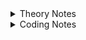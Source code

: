 <details>
<summary>Theory Notes</summary>

# C++ Programming Essentials for Beginners

## 01 C++ Diving Deeper

### Preprocessor Directive

- The preprocessors are the directives, which give instructions to the compiler to preprocess some code before actual compilation starts.
- The directive begins with '#' e.g: `#include <...>`
- The actual code is compiled by compiler only.
- Directive tells the compiler to Include the header file in the source code.
- `#define` directive tells the compiler to create symbolic constants. The symbolic constant is called a macro. e.g: `#define PI 3.14`
- All subsequent occurrences of macro in that source code will be replaced by its replacement text before the program is compiled.

### Identifiers

- Both an identifier and a variable are the names allotted by users to a particular entity in a program. e.g: `factorial()`
- The identifier is only used to identify an entity uniquely in a program at the time of execution whereas, a variable is a name given to a memory location, that is used to hold a value.
- A variable can be a identifier

### Keywords

- Keywords are the word that have a special meaning for the compiler.
- These keywords can't be used as an identifier.
- C++ has about 95 reserved words.

### main() Function

- Every C/C++ Program stars executing with main.
- There is exactly 1 main function.
- `return 0` indicates successful execution of main.
- main is not a keyword in C/C++.
- main Is not predefined, but it is predeclared.
- In C++, your code is linked against a small runtime library that constitutes the true starting point of your program.
- It is this small library calls a function called main--it's hardcoded to do so.
- Your code runs because you supply the code inside main, also called function definition.

### Namespaces

- Naming conflicts can arise if you use multiple 3rd party libraries in same program.
- Namespaces are used to resolve naming conflicts.
- std is the name for the standard C++ Namespace.
- Writing std::cout will tell the compiler to use "cout" from standard namespace.
- To avoid data structure and function name conflicts with other libraries, OpenCV has its own namespace: cv. e.g: `using namespace cv;`

### Comments

- Comment is text that is normally used to annotate code for future reference.
- Comment is ignored by compiler but that is useful for programmers.
- You can use comments in testing to make certain lines of code inactive.
- We can write single line or multi-line comments in a C++ Program. e.g: `//` and `/*...*/`

### Summary

- Keywords have special meaning for the compiler.
- Identifiers are used to name an entity, variable name is also a type of identifier.
- Header files include some pre-written code required to execute our program.
- Program execution always starts with main()
- {} are used to enclose a block (function, If, while etc.)
- C++ Compiler Ignores whitespace (space, carriage returns, linefeeds, tabs, vertical tabs, etc.)
- Output using cout
- Input using cin
- Comments (`//` and `/*...*/`)
- Every statement most end with a semicolon;

## 02 Variables, Datatypes & Storage

### Variables

- `Variable name:` A label for a memory location
- `Value:` The something that would be stored in a variable
- `Storage:` A place where data can be stored
- `Declaration:` Announcing a variable (usually) at the beginning of a program
- `Naming convention:` A set of rules about the names of variables
- `Assignment:` Giving (setting) a variable a value

### Naming Variables

- For variable name we can use uppercase and lowercase letters, digits from 1 to 9 and underscore(_).
- First character must be underscore or letter.
- C++ is strongly typed language. So every variable needs to be declare before using it.

### Initialization

- Variables when just declared have garbage value until they are assigned a value for the first time.
- We can assign a specific value from the moment variable is declared, called as initialization of variable.

### Data-types (Primitives)

- Boolean - `boolean`
- Character - `char`
- Integer — `int`
- Floating Point — `float`
- Double Floating Point — `double`
</details>

<details>
<summary>Coding Notes</summary>

Using `sizeof()` Function to get the byte size:

```cpp
#include <iostream>
using namespace std;
int main()
{
    cout << "Int: " << sizeof(int) <<" Bytes"<< endl;

    return 0;
}
```

</details>